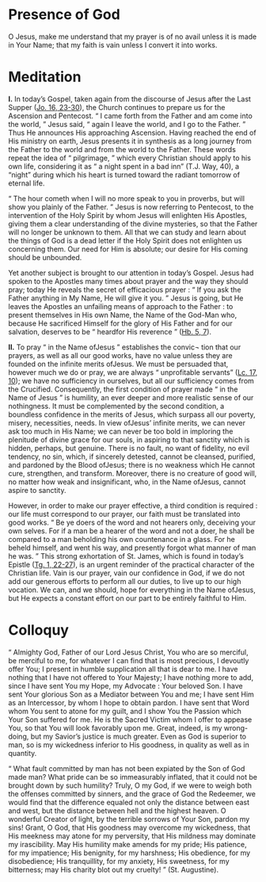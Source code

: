 # Presence of God

O Jesus, make me understand that my prayer is of no avail unless it is made in Your Name; that my faith is vain unless I convert it into works.

# Meditation

**I.** In today’s Gospel, taken again from the discourse of Jesus after the Last Supper ([Jo. 16, 23-30](https://vulgata.online/bible/Jo.16?ed=DR2&vfn=DR2.Jo.16.23-30:vs)), the Church continues to prepare us for the Ascension and Pentecost. “ I came forth from the Father and am come into the world, ” Jesus said, “ again I leave the world, and I go to the Father. ” Thus He announces His approaching Ascension. Having reached the end of His ministry on earth, Jesus presents it in synthesis as a long journey from the Father to the world and from the world to the Father. These words repeat the idea of “ pilgrimage, ” which every Christian should apply to his own life, considering it as “ a night spent in a bad inn” (T.J. Way, 40), a “night” during which his heart is turned toward the radiant tomorrow of eternal life.

“ The hour cometh when I will no more speak to you in proverbs, but will show you plainly of the Father. ” Jesus is now referring to Pentecost, to the intervention of the Holy Spirit by whom Jesus will enlighten His Apostles, giving them a clear understanding of the divine mysteries, so that the Father will no longer be unknown to them. All that we can study and learn about the things of God is a dead letter if the Holy Spirit does not enlighten us concerning them. Our need for Him is absolute; our desire for His coming should be unbounded.

Yet another subject is brought to our attention in today’s Gospel. Jesus had spoken to the Apostles many times about prayer and the way they should pray; today He reveals the secret of efficacious prayer : “ If you ask the Father anything in My Name, He will give it you. ” Jesus is going, but He leaves the Apostles an unfailing means of approach to the Father : to present themselves in His own Name, the Name of the God-Man who, because He sacrificed Himself for the glory of His Father and for our salvation, deserves to be “ heardfor His reverence ” ([Hb. 5, 7](https://vulgata.online/bible/Hb.5?ed=DR2&vfn=DR2.Hb.5.7:vs)).

**II.** To pray “ in the Name ofJesus ” establishes the convic¬ tion that our prayers, as well as all our good works, have no value unless they are founded on the infinite merits ofJesus. We must be persuaded that, however much we do or pray, we are always “ unprofitable servants” ([Lc. 17, 10](https://vulgata.online/bible/Lc.17?ed=DR2&vfn=DR2.Lc.17.10:vs)); we have no sufficiency in ourselves, but all our sufficiency comes from the Crucified. Consequently, the first condition of prayer made “ in the Name of Jesus ” is humility, an ever deeper and more realistic sense of our nothingness. It must be complemented by the second condition, a boundless confidence in the merits of Jesus, which surpass all our poverty, misery, necessities, needs. In view ofJesus’ infinite merits, we can never ask too much in His Name; we can never be too bold in imploring the plenitude of divine grace for our souls, in aspiring to that sanctity which is hidden, perhaps, but genuine. There is no fault, no want of fidelity, no evil tendency, no sin, which, if sincerely detested, cannot be cleansed, purified, and pardoned by the Blood ofJesus; there is no weakness which He cannot cure, strengthen, and transform. Moreover, there is no creature of good will, no matter how weak and insignificant, who, in the Name ofJesus, cannot aspire to sanctity.

However, in order to make our prayer effective, a third condition is required : our life must correspond to our prayer, our faith must be translated into good works. “ Be ye doers of the word and not hearers only, deceiving your own selves. For if a man be a hearer of the word and not a doer, he shall be compared to a man beholding his own countenance in a glass. For he beheld himself, and went his way, and presently forgot what manner of man he was. ” This strong exhortation of St. James, which is found in today’s Epistle ([Tg. 1, 22-27](https://vulgata.online/bible/Tg.1?ed=DR2&vfn=DR2.Tg.1.22-27:vs)), is an urgent reminder of the practical character of the Christian life. Vain is our prayer, vain our confidence in God, if we do not add our generous efforts to perform all our duties, to live up to our high vocation. We can, and we should, hope for everything in the Name ofJesus, but He expects a constant effort on our part to be entirely faithful to Him.

# Colloquy

“ Almighty God, Father of our Lord Jesus Christ, You who are so merciful, be merciful to me, for whatever I can find that is most precious, I devoutly offer You; I present in humble supplication all that is dear to me. I have nothing that I have not offered to Your Majesty; I have nothing more to add, since I have sent You my Hope, my Advocate : Your beloved Son. I have sent Your glorious Son as a Mediator between You and me; I have sent Him as an Intercessor, by whom I hope to obtain pardon. I have sent that Word whom You sent to atone for my guilt, and I show You the Passion which Your Son suffered for me. He is the Sacred Victim whom I offer to appease You, so that You will look favorably upon me. Great, indeed, is my wrong-doing, but my Savior’s justice is much greater. Even as God is superior to man, so is my wickedness inferior to His goodness, in quality as well as in quantity.

“ What fault committed by man has not been expiated by the Son of God made man? What pride can be so immeasurably inflated, that it could not be brought down by such humility? Truly, O my God, if we were to weigh both the offenses committed by sinners, and the grace of God the Redeemer, we would find that the difference equaled not only the distance between east and west, but the distance between hell and the highest heaven. O wonderful Creator of light, by the terrible sorrows of Your Son, pardon my sins! Grant, O God, that His goodness may overcome my wickedness, that His meekness may atone for my perversity, that His mildness may dominate my irascibility. May His humility make amends for my pride; His patience, for my impatience; His benignity, for my harshness; His obedience, for my disobedience; His tranquillity, for my anxiety, His sweetness, for my bitterness; may His charity blot out my cruelty! ” (St. Augustine).
